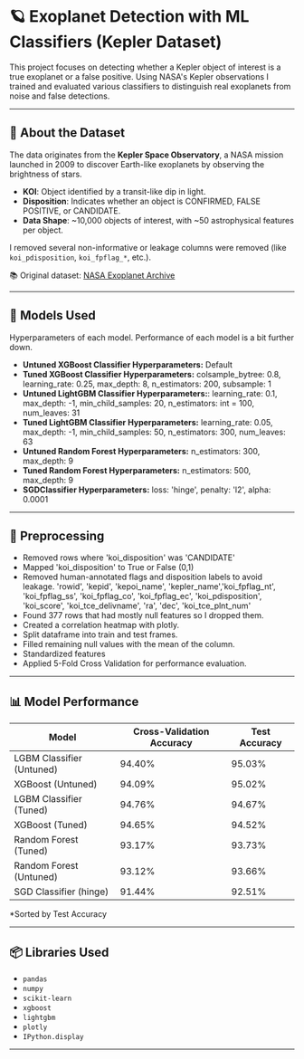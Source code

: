 # 🪐 Exoplanet Detection with ML Classifiers (Kepler Dataset)

This project focuses on detecting whether a Kepler object of interest is a true exoplanet or a false positive. Using NASA's Kepler observations I trained and evaluated various classifiers to distinguish real exoplanets from noise and false detections.

---

## 📄 About the Dataset

The data originates from the **Kepler Space Observatory**, a NASA mission launched in 2009 to discover Earth-like exoplanets by observing the brightness of stars.

- **KOI**: Object identified by a transit-like dip in light.
- **Disposition**: Indicates whether an object is CONFIRMED, FALSE POSITIVE, or CANDIDATE.
- **Data Shape**: ~10,000 objects of interest, with ~50 astrophysical features per object.

I removed several non-informative or leakage columns were removed (like `koi_pdisposition`, `koi_fpflag_*`, etc.).

📚 Original dataset: [NASA Exoplanet Archive](https://exoplanetarchive.ipac.caltech.edu/)

---

## 🧠 Models Used

Hyperparameters of each model. Performance of each model is a bit further down.

- **Untuned XGBoost Classifier Hyperparameters:** Default
- **Tuned XGBoost Classifier Hyperparameters:** colsample_bytree: 0.8, learning_rate: 0.25, max_depth: 8, n_estimators: 200, subsample: 1
- **Untuned LightGBM Classifier Hyperparameters:**: learning_rate: 0.1, max_depth: -1, min_child_samples: 20, n_estimators: int = 100, num_leaves: 31
- **Tuned LightGBM Classifier Hyperparameters:** learning_rate: 0.05, max_depth: -1, min_child_samples: 50, n_estimators: 300, num_leaves: 63
- **Untuned Random Forest Hyperparameters:** n_estimators: 300, max_depth: 9
- **Tuned Random Forest Hyperparameters:** n_estimators: 500, max_depth: 9
- **SGDClassifier Hyperparameters:** loss: 'hinge', penalty: 'l2', alpha: 0.0001

---

## 🔧 Preprocessing

- Removed rows where 'koi_disposition' was 'CANDIDATE'
- Mapped 'koi_disposition' to True or False (0,1)
- Removed human-annotated flags and disposition labels to avoid leakage.
    'rowid', 'kepid', 'kepoi_name', 'kepler_name','koi_fpflag_nt', 'koi_fpflag_ss', 'koi_fpflag_co', 'koi_fpflag_ec', 'koi_pdisposition', 'koi_score', 'koi_tce_delivname', 'ra', 'dec', 'koi_tce_plnt_num'
- Found 377 rows that had mostly null features so I dropped them.
- Created a correlation heatmap with plotly.
- Split dataframe into train and test frames.
- Filled remaining null values with the mean of the column.
- Standardized features
- Applied 5-Fold Cross Validation for performance evaluation.

---

## 📊 Model Performance

| Model                       | Cross-Validation Accuracy  | Test Accuracy |
|-----------------------------|----------------------------|---------------|
| LGBM Classifier (Untuned)   | 94.40%                     | 95.03%        |
| XGBoost (Untuned)           | 94.09%                     | 95.02%        |
| LGBM Classifier (Tuned)     | 94.76%                     | 94.67%        |
| XGBoost (Tuned)             | 94.65%                     | 94.52%        |
| Random Forest (Tuned)       | 93.17%                     | 93.73%        |
| Random Forest (Untuned)     | 93.12%                     | 93.66%        |
| SGD Classifier (hinge)      | 91.44%                     | 92.51%        |

*Sorted by Test Accuracy

---

## 📦 Libraries Used

- `pandas`
- `numpy`
- `scikit-learn`
- `xgboost`
- `lightgbm`
- `plotly`
- `IPython.display`

---
